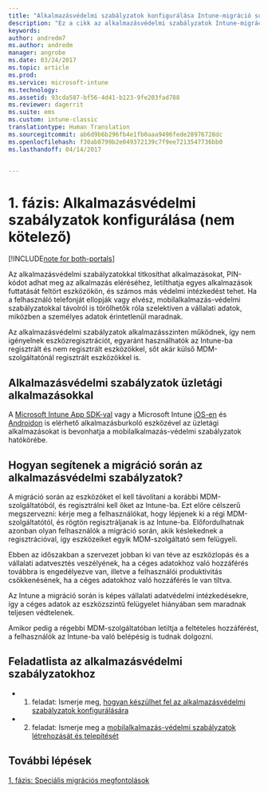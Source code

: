 ```yaml
---
title: "Alkalmazásvédelmi szabályzatok konfigurálása Intune-migráció során | Microsoft Docs"
description: "Ez a cikk az alkalmazásvédelmi szabályzatok Intune-migráció során történő beállításához szükséges lépéseket ismerteti."
keywords: 
author: andredm7
ms.author: andredm
manager: angrobe
ms.date: 03/24/2017
ms.topic: article
ms.prod: 
ms.service: microsoft-intune
ms.technology: 
ms.assetid: 93cda587-bf56-4d41-b123-9fe203fad788
ms.reviewer: dagerrit
ms.suite: ems
ms.custom: intune-classic
translationtype: Human Translation
ms.sourcegitcommit: ab6d9b6b296fb4e1fb0aaa9496fede28976728dc
ms.openlocfilehash: f30ab8799b2e049372139c7f9ee7213547736bb0
ms.lasthandoff: 04/14/2017


---
```


# <a name="phase-1-configure-app-protection-policies-optional"></a>1. fázis: Alkalmazásvédelmi szabályzatok konfigurálása (nem kötelező)

[!INCLUDE[note for both-portals](../includes/note-for-both-portals.md)]

Az alkalmazásvédelmi szabályzatokkal titkosíthat alkalmazásokat, PIN-kódot adhat meg az alkalmazás eléréséhez, letilthatja egyes alkalmazások futtatását feltört eszközökön, és számos más védelmi intézkedést tehet. Ha a felhasználó telefonját ellopják vagy elvész, mobilalkalmazás-védelmi szabályzatokkal távolról is törölhetők róla szelektíven a vállalati adatok, miközben a személyes adatok érintetlenül maradnak.

Az alkalmazásvédelmi szabályzatok alkalmazásszinten működnek, így nem igényelnek eszközregisztrációt, egyaránt használhatók az Intune-ba regisztrált és nem regisztrált eszközökkel, sőt akár külső MDM-szolgáltatónál regisztrált eszközökkel is.

## <a name="app-protection-policies-with-lob-apps"></a>Alkalmazásvédelmi szabályzatok üzletági alkalmazásokkal

A [Microsoft Intune App SDK-val](https://docs.microsoft.com/intune/deploy-use/use-the-sdk-to-enable-apps-for-mobile-application-management) vagy a Microsoft Intune [iOS-en](https://www.microsoft.com/download/details.aspx?id=45218&751be11f-ede8-5a0c-058c-2ee190a24fa6=True) és [Androidon](https://www.microsoft.com/download/details.aspx?id=47267) is elérhető alkalmazásburkoló eszközével az üzletági alkalmazásokat is bevonhatja a mobilalkalmazás-védelmi szabályzatok hatókörébe.

## <a name="how-do-app-protection-policies-help-during-migration"></a>Hogyan segítenek a migráció során az alkalmazásvédelmi szabályzatok?

A migráció során az eszközöket el kell távolítani a korábbi MDM-szolgáltatóból, és regisztrálni kell őket az Intune-ba. Ezt előre célszerű megszervezni: kérje meg a felhasználókat, hogy lépjenek ki a régi MDM-szolgáltatótól, és rögtön regisztráljanak is az Intune-ba. Előfordulhatnak azonban olyan felhasználók a migráció során, akik késlekednek a regisztrációval, így eszközeiket egyik MDM-szolgáltató sem felügyeli.

Ebben az időszakban a szervezet jobban ki van téve az eszközlopás és a vállalati adatvesztés veszélyének, ha a céges adatokhoz való hozzáférés továbbra is engedélyezve van, illetve a felhasználói produktivitás csökkenésének, ha a céges adatokhoz való hozzáférés le van tiltva.

Az Intune a migráció során is képes vállalati adatvédelmi intézkedésekre, így a céges adatok az eszközszintű felügyelet hiányában sem maradnak teljesen védtelenek.

Amikor pedig a régebbi MDM-szolgáltatóban letiltja a feltételes hozzáférést, a felhasználók az Intune-ba való belépésig is tudnak dolgozni.

## <a name="task-list-for-app-protection-policies"></a>Feladatlista az alkalmazásvédelmi szabályzatokhoz

-   1. feladat: Ismerje meg, [hogyan készülhet fel az alkalmazásvédelmi szabályzatok konfigurálására](https://docs.microsoft.com/intune/deploy-use/get-ready-to-configure-mobile-app-management-policies-with-microsoft-intune)

-   2. feladat: Ismerje meg a [mobilalkalmazás-védelmi szabályzatok létrehozását és telepítését](https://docs.microsoft.com/intune/deploy-use/create-and-deploy-mobile-app-management-policies-with-microsoft-intune)

## <a name="next-steps"></a>További lépések 

[1. fázis: Speciális migrációs megfontolások](https://docs.microsoft.com/intune/plan-design/migration-phase1-special-migration-considerations)

